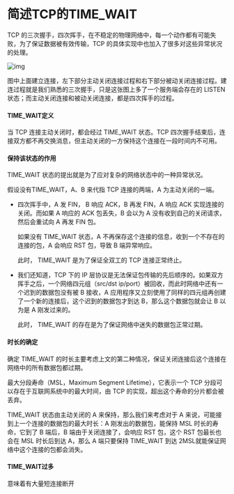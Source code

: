 # 简述TCP的TIME_WAIT

TCP 的三次握手，四次挥手，在不稳定的物理网络中，每一个动作都有可能失败，为了保证数据被有效传输，TCP 的具体实现中也加入了很多对这些异常状况的处理。

![img](https://zhenbianshu.github.io/images/2018/tcp_state.png)

图中上面建立连接，左下部分主动关闭连接过程和右下部分被动关闭连接过程。建连过程就是我们熟悉的三次握手，只是这张图上多了一个服务端会存在的 LISTEN 状态；而主动关闭连接和被动关闭连接，都是四次挥手的过程。

#### TIME_WAIT定义

当 TCP 连接主动关闭时，都会经过 TIME_WAIT 状态。TCP 四次握手结束后，连接双方都不再交换消息，但主动关闭的一方保持这个连接在一段时间内不可用。

#### 保持该状态的作用

TIME_WAIT 状态的提出就是为了应对复杂的网络状态中的一种异常状况。

假设没有TIME_WAIT，A、B 来代指 TCP 连接的两端，A 为主动关闭的一端。

- 四次挥手中，A 发 FIN， B 响应 ACK，B 再发 FIN，A 响应 ACK 实现连接的关闭。而如果 A 响应的 ACK 包丢失，B 会以为 A 没有收到自己的关闭请求，然后会重试向 A 再发 FIN 包。

  如果没有 TIME_WAIT 状态，A 不再保存这个连接的信息，收到一个不存在的连接的包，A 会响应 RST 包，导致 B 端异常响应。

  此时， TIME_WAIT 是为了保证全双工的 TCP 连接正常终止。

- 我们还知道，TCP 下的 IP 层协议是无法保证包传输的先后顺序的。如果双方挥手之后，一个网络四元组（src/dst ip/port）被回收，而此时网络中还有一个迟到的数据包没有被 B 接收，A 应用程序又立刻使用了同样的四元组再创建了一个新的连接后，这个迟到的数据包才到达 B，那么这个数据包就会让 B 以为是 A 刚发过来的。

  此时， TIME_WAIT 的存在是为了保证网络中迷失的数据包正常过期。

#### 时长的确定

确定 TIME_WAIT 的时长主要考虑上文的第二种情况，保证关闭连接后这个连接在网络中的所有数据包都过期。

最大分段寿命（MSL，Maximum Segment Lifetime），它表示一个 TCP 分段可以存在于互联网系统中的最大时间，由 TCP 的实现，超出这个寿命的分片都会被丢弃。

TIME_WAIT 状态由主动关闭的 A 来保持，那么我们来考虑对于 A 来说，可能接到上一个连接的数据包的最大时长：A 刚发出的数据包，能保持 MSL 时长的寿命，它到了 B 端后，B 端由于关闭连接了，会响应 RST 包，这个 RST 包最长也会在 MSL 时长后到达 A，那么 A 端只要保持 TIME_WAIT 到达 2MSL就能保证网络中这个连接的包都会消失。

#### TIME_WAIT过多

意味着有大量短连接断开

